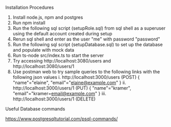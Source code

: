 Installation Procedures

1. Install node.js, npm and postgres
2. Run npm install
3. Run the following sql script (setupRole.sql) from sql shell as a superuser using the default account created during setup
4. Rerun sql shell and enter as the user "me" with password "password"
5. Run the following sql script (setupDatabase.sql) to set up the database and populate with mock data
6. Run ts-node src/index.ts to start the server
7. Try accessing http://localhost:3080/users and http://localhost:3080/users/1
7. Use postman web to try sample queries to the following links with the following json values
    i. http://localhost:3000/users (POST) { "name"="elaine", "email"="elaine@example.com" }
   ii. http://localhost:3000/users/1 (PUT) { "name"="kramer", "email"="kramer=email@example.com" } 
   iii. http://localhost:3000/users/1 (DELETE)
        

Useful Database commands

https://www.postgresqltutorial.com/psql-commands/
